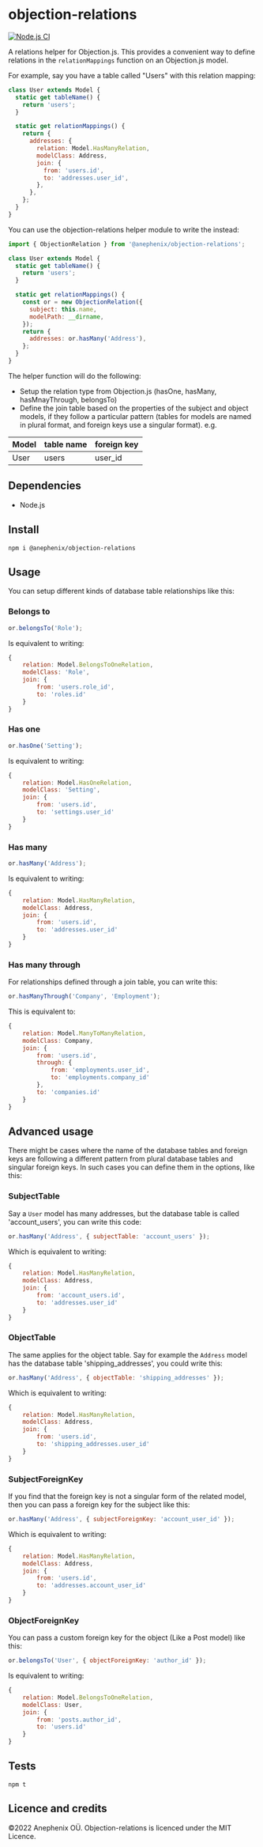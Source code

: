# objection-relations

[![Node.js CI](https://github.com/anephenix/objection-relations/actions/workflows/node.js.yml/badge.svg)](https://github.com/anephenix/objection-relations/actions/workflows/node.js.yml)

A relations helper for Objection.js. This provides a convenient way to define
relations in the `relationMappings` function on an Objection.js model.

For example, say you have a table called "Users" with this relation mapping:

```javascript
class User extends Model {
  static get tableName() {
    return 'users';
  }

  static get relationMappings() {
    return {
      addresses: {
        relation: Model.HasManyRelation,
        modelClass: Address,
        join: {
          from: 'users.id',
          to: 'addresses.user_id',
        },
      },
    };
  }
}
```

You can use the objection-relations helper module to write the instead:

```javascript
import { ObjectionRelation } from '@anephenix/objection-relations';

class User extends Model {
  static get tableName() {
    return 'users';
  }

  static get relationMappings() {
    const or = new ObjectionRelation({
      subject: this.name,
      modelPath: __dirname,
    });
    return {
      addresses: or.hasMany('Address'),
    };
  }
}
```

The helper function will do the following:

- Setup the relation type from Objection.js (hasOne, hasMany, hasMnayThrough, belongsTo)
- Define the join table based on the properties of the subject and object
  models, if they follow a particular pattern (tables for models are named in
  plural format, and foreign keys use a singular format). e.g.

| Model | table name | foreign key |
| ----- | ---------- | ----------- |
| User  | users      | user_id     |

## Dependencies

- Node.js

## Install

```shell
npm i @anephenix/objection-relations
```

## Usage

You can setup different kinds of database table relationships like this:

### Belongs to

```javascript
or.belongsTo('Role');
```

Is equivalent to writing:

```javascript
{
    relation: Model.BelongsToOneRelation,
    modelClass: 'Role',
    join: {
        from: 'users.role_id',
        to: 'roles.id'
    }
}
```

### Has one

```javascript
or.hasOne('Setting');
```

Is equivalent to writing:

```javascript
{
    relation: Model.HasOneRelation,
    modelClass: 'Setting',
    join: {
        from: 'users.id',
        to: 'settings.user_id'
    }
}
```

### Has many

```javascript
or.hasMany('Address');
```

Is equivalent to writing:

```javascript
{
    relation: Model.HasManyRelation,
    modelClass: Address,
    join: {
        from: 'users.id',
        to: 'addresses.user_id'
    }
}
```

### Has many through

For relationships defined through a join table, you can write this:

```javascript
or.hasManyThrough('Company', 'Employment');
```

This is equivalent to:

```javascript
{
    relation: Model.ManyToManyRelation,
    modelClass: Company,
    join: {
        from: 'users.id',
        through: {
            from: 'employments.user_id',
            to: 'employments.company_id'
        },
        to: 'companies.id'
    }
}
```

## Advanced usage

There might be cases where the name of the database tables and foreign keys are
following a different pattern from plural database tables and singular foreign
keys. In such cases you can define them in the options, like this:

### SubjectTable

Say a `User` model has many addresses, but the database table is called
'account_users', you can write this code:

```javascript
or.hasMany('Address', { subjectTable: 'account_users' });
```

Which is equivalent to writing:

```javascript
{
    relation: Model.HasManyRelation,
    modelClass: Address,
    join: {
        from: 'account_users.id',
        to: 'addresses.user_id'
    }
}
```

### ObjectTable

The same applies for the object table. Say for example the `Address` model has
the database table 'shipping_addresses', you could write this:

```javascript
or.hasMany('Address', { objectTable: 'shipping_addresses' });
```

Which is equivalent to writing:

```javascript
{
    relation: Model.HasManyRelation,
    modelClass: Address,
    join: {
        from: 'users.id',
        to: 'shipping_addresses.user_id'
    }
}
```

### SubjectForeignKey

If you find that the foreign key is not a singular form of the related model,
then you can pass a foreign key for the subject like this:

```javascript
or.hasMany('Address', { subjectForeignKey: 'account_user_id' });
```

Which is equivalent to writing:

```javascript
{
    relation: Model.HasManyRelation,
    modelClass: Address,
    join: {
        from: 'users.id',
        to: 'addresses.account_user_id'
    }
}
```

### ObjectForeignKey

You can pass a custom foreign key for the object (Like a Post model) like this:

```javascript
or.belongsTo('User', { objectForeignKey: 'author_id' });
```

Is equivalent to writing:

```javascript
{
    relation: Model.BelongsToOneRelation,
    modelClass: User,
    join: {
        from: 'posts.author_id',
        to: 'users.id'
    }
}
```

## Tests

```shell
npm t
```

## Licence and credits

&copy;2022 Anephenix OÜ. Objection-relations is licenced under the MIT Licence.
